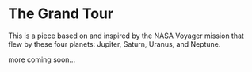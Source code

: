 # The Grand Tour
This is a piece based on and inspired by the NASA Voyager mission that flew by these four planets: Jupiter, Saturn, Uranus, and Neptune.

more coming soon...
